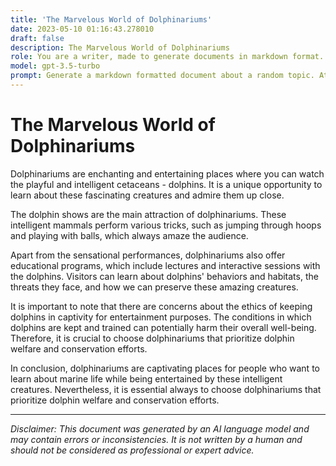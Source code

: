 ```yaml
---
title: 'The Marvelous World of Dolphinariums'
date: 2023-05-10 01:16:43.278010
draft: false
description: The Marvelous World of Dolphinariums
role: You are a writer, made to generate documents in markdown format. It is very important that all of the documents you generate are in valid markdown format.
model: gpt-3.5-turbo
prompt: Generate a markdown formatted document about a random topic. At the bottom, include a disclaimer explaining that the document was generated by you. The first line of the document should be the title. Make sure that the entire document is in proper markdown format, using a mix of various tags to make the document visually appealing.
---
```


# The Marvelous World of Dolphinariums

Dolphinariums are enchanting and entertaining places where you can watch the playful and intelligent cetaceans - dolphins. It is a unique opportunity to learn about these fascinating creatures and admire them up close. 

The dolphin shows are the main attraction of dolphinariums. These intelligent mammals perform various tricks, such as jumping through hoops and playing with balls, which always amaze the audience. 

Apart from the sensational performances, dolphinariums also offer educational programs, which include lectures and interactive sessions with the dolphins. Visitors can learn about dolphins' behaviors and habitats, the threats they face, and how we can preserve these amazing creatures.

It is important to note that there are concerns about the ethics of keeping dolphins in captivity for entertainment purposes. The conditions in which dolphins are kept and trained can potentially harm their overall well-being. Therefore, it is crucial to choose dolphinariums that prioritize dolphin welfare and conservation efforts.

In conclusion, dolphinariums are captivating places for people who want to learn about marine life while being entertained by these intelligent creatures. Nevertheless, it is essential always to choose dolphinariums that prioritize dolphin welfare and conservation efforts.

---

*Disclaimer: This document was generated by an AI language model and may contain errors or inconsistencies. It is not written by a human and should not be considered as professional or expert advice.*